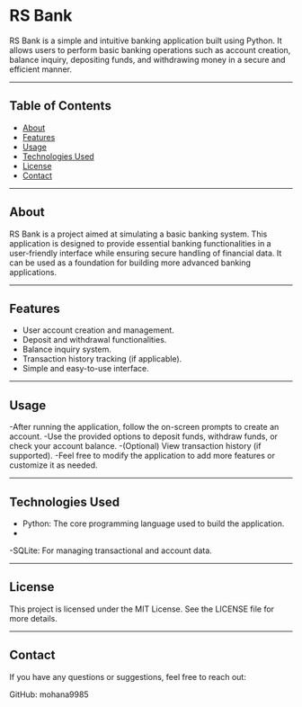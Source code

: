 # RS Bank

RS Bank is a simple and intuitive banking application built using Python. It allows users to perform basic banking operations such as account creation, balance inquiry, depositing funds, and withdrawing money in a secure and efficient manner.

---

## Table of Contents
- [About](#about)
- [Features](#features)
- [Usage](#usage)
- [Technologies Used](#technologies-used)
- [License](#license)
- [Contact](#contact)

---

## About

RS Bank is a project aimed at simulating a basic banking system. This application is designed to provide essential banking functionalities in a user-friendly interface while ensuring secure handling of financial data. It can be used as a foundation for building more advanced banking applications.

---

## Features

- User account creation and management.
- Deposit and withdrawal functionalities.
- Balance inquiry system.
- Transaction history tracking (if applicable).
- Simple and easy-to-use interface.

---

## Usage

-After running the application, follow the on-screen prompts to create an account.
-Use the provided options to deposit funds, withdraw funds, or check your account balance.
-(Optional) View transaction history (if supported).
-Feel free to modify the application to add more features or customize it as needed.

---

## Technologies Used

- Python: The core programming language used to build the application.
-
-SQLite: For managing transactional and account data.

---

## License

This project is licensed under the MIT License. See the LICENSE file for more details.

---

## Contact

If you have any questions or suggestions, feel free to reach out:

GitHub: mohana9985

